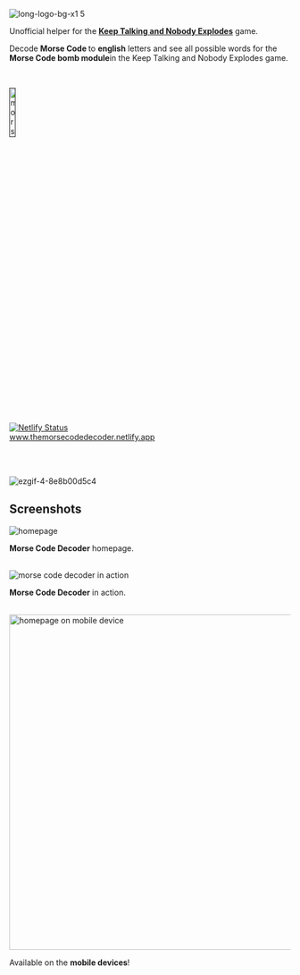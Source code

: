 ![long-logo-bg-x1 5](https://github.com/user-attachments/assets/5c4f3927-11a3-4d4f-bb27-afbdcdb76a49)
<p>Unofficial helper for the <a href="https://keeptalkinggame.com/"><b>Keep Talking and Nobody Explodes</b></a> game.</p>
<p>Decode <b>Morse Code </b> to <b>english</b> letters and see all possible words for the <b>Morse Code bomb module</b>in the Keep Talking and Nobody Explodes game.</p>

<br/>

<a href=""><img src="https://github.com/user-attachments/assets/c1acb9d7-db4a-4841-a2b0-75a1a7700c16" alt="morse code decoder logo" width="15%"></a>

[![Netlify Status](https://api.netlify.com/api/v1/badges/729d9f92-53d6-4fd3-9b5d-057dda482596/deploy-status)](https://app.netlify.com/sites/themorsecodedecoder/deploys)
<br/>
<a href="https://themorsecodedecoder.netlify.app">www.themorsecodedecoder.netlify.app</a>

<br/>
<br/>

![ezgif-4-8e8b00d5c4](https://github.com/user-attachments/assets/e24c8fbf-605d-478a-a3be-00167805b410)

## Screenshots

<img src="https://github.com/user-attachments/assets/061aa722-5292-4c2f-92d8-e259f6e831e2" alt="homepage" />
<p><b>Morse Code Decoder</b> homepage.</p>
<br/>

<img src="https://github.com/user-attachments/assets/0235cd2b-0e63-4d2b-8dee-c4d70fec48dd" alt="morse code decoder in action" />
<p><b>Morse Code Decoder</b> in action.</p>
<br/>

<img src="https://github.com/user-attachments/assets/08095524-a821-4dc9-9c47-532e2356ff05" alt="homepage on mobile device" height="600px"/>
<p>Available on the <b>mobile devices</b>!</p>
<br/>


